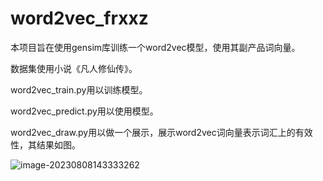 # word2vec_frxxz

本项目旨在使用gensim库训练一个word2vec模型，使用其副产品词向量。

数据集使用小说《凡人修仙传》。

word2vec_train.py用以训练模型。

word2vec_predict.py用以使用模型。

word2vec_draw.py用以做一个展示，展示word2vec词向量表示词汇上的有效性，其结果如图。

![image-20230808143333262](https://typora-1259320645.cos.ap-beijing.myqcloud.com/typora/image-20230808143333262.png)